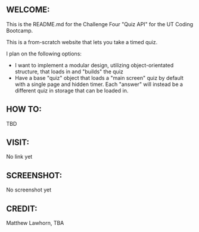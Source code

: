 ## WELCOME:
This is the README.md for the Challenge Four "Quiz API" for the UT Coding Bootcamp.

This is a from-scratch website that lets you take a timed quiz.


I plan on the following options:

* I want to implement a modular design, utilizing object-orientated structure, that loads in and "builds" the quiz
* Have a base "quiz" object that loads a "main screen" quiz by default with a single page and hidden timer. Each "answer" will instead be a different quiz in storage that can be loaded in.


## HOW TO:
TBD

## VISIT:
No link yet

## SCREENSHOT:
No screenshot yet

## CREDIT:
Matthew Lawhorn, TBA